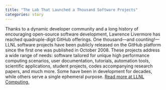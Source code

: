 ```yaml
---
title: "The Lab That Launched a Thousand Software Projects"
categories: story
---
```


Thanks to a dynamic developer community and a long history of encouraging open-source software development, Lawrence Livermore has reached quadruple-digit GitHub offerings. One thousand—and counting!—LLNL software projects have been publicly released on the GitHub platform since the first one was published in October 2008. These projects address a wide range of needs: software tailored for unique high performance computing scenarios, user documentation, tutorials, automation tools, scientific applications, student projects, codes accompanying research papers, and much more. Some have been in development for decades, while others serve a single ephemeral purpose. [Read more at LLNL Computing.](https://computing.llnl.gov/about/newsroom/lab-launched-thousand-software-projects)
